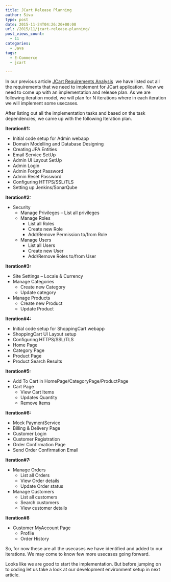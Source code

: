 ```yaml
---
title: JCart Release Planning
author: Siva
type: post
date: 2015-11-24T04:26:20+00:00
url: /2015/11/jcart-release-planning/
post_views_count:
  - 11
categories:
  - Java
tags:
  - E-Commerce
  - jcart

---
```

In our previous article <a href="http://sivalabs.in/jcart-requirements-analysis/" target="_blank">JCart Requirements Analysis</a>  we have listed out all the requirements that we need to implement for JCart application.  Now we need to come up with an implementation and release plan. As we are following iteration model, we will plan for N iterations where in each iteration we will implement some usecases.

After listing out all the implementation tasks and based on the task dependencies, we came up with the following Iteration plan.

**Iteration#1:**

  * Initial code setup for Admin webapp
  * Domain Modelling and Database Designing
  * Creating JPA Entities
  * Email Service SetUp
  * Admin UI Layout SetUp
  * Admin Login
  * Admin Forgot Password
  * Admin Reset Password
  * Configuring HTTPS/SSL/TLS
  * Setting up Jenkins/SonarQube

**Iteration#2:**

  * Security 
      * Manage Privileges &#8211; List all privileges
      * Manage Roles 
          * List all Roles
          * Create new Role
          * Add/Remove Permission to/from Role
      * Manage Users 
          * List all Users
          * Create new User
          * Add/Remove Roles to/from User

**Iteration#3:**

  * Site Settings &#8211; Locale & Currency
  * Manage Categories 
      * Create new Category
      * Update category
  * Manage Products 
      * Create new Product
      * Update Product

**Iteration#4:**

  * Initial code setup for ShoppingCart webapp
  * ShoppingCart UI Layout setup
  * Configuring HTTPS/SSL/TLS
  * Home Page
  * Category Page
  * Product Page
  * Product Search Results

**Iteration#5:**

  * Add To Cart in HomePage/CategoryPage/ProductPage
  * Cart Page 
      * View Cart Items
      * Updates Quantity
      * Remove Items

**Iteration#6:**

  * Mock PaymentService
  * Billing & Delivery Page
  * Customer Login
  * Customer Registration
  * Order Confirmation Page
  * Send Order Confirmation Email

**Iteration#7:**

  * Manage Orders 
      * List all Orders
      * View Order details
      * Update Order status
  * Manage Customers 
      * List all customers
      * Search customers
      * View customer details

**Iteration#8**

  * Customer MyAccount Page 
      * Profile
      * Order History

So, for now these are all the usecases we have identified and added to our iterations. We may come to know few more usecases going forward.
  
Looks like we are good to start the implementation. But before jumping on to coding let us take a look at our development environment setup in next article.